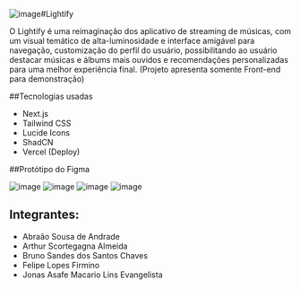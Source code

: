 ![image](https://github.com/user-attachments/assets/3d784868-86e0-4584-84cd-d260c5a6579c)#Lightify

O Lightify é uma reimaginação dos aplicativo de streaming de músicas, com um visual temático de alta-luminosidade e interface amigável para navegação, customização do perfil do usuário, possibilitando ao usuário destacar músicas e álbums mais ouvidos e recomendações personalizadas para uma melhor experiência final. (Projeto apresenta somente Front-end para demonstração)

##Tecnologias usadas

- Next.js
- Tailwind CSS
- Lucide Icons
- ShadCN
- Vercel (Deploy)

##Protótipo do Figma

  ![image](https://github.com/user-attachments/assets/f7fd9bba-5a75-437d-b911-97d9555e86d7)
  ![image](https://github.com/user-attachments/assets/db873246-ba23-4716-903b-ecb31725ee21)
  ![image](https://github.com/user-attachments/assets/49c7e563-dfdb-44e1-8b43-0c56fd5ec7e9)
  ![image](https://github.com/user-attachments/assets/73a65828-d413-4f9c-bab0-42d2f354e559)

## Integrantes:
- Abraão Sousa de Andrade
- Arthur Scortegagna Almeida
- Bruno Sandes dos Santos Chaves
- Felipe Lopes Firmino
- Jonas Asafe Macario Lins Evangelista



